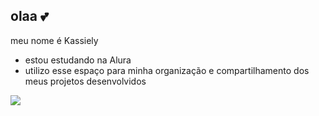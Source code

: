 ##  olaa 💕

meu nome é Kassiely

- estou estudando na Alura
- utilizo esse espaço para minha organização e compartilhamento dos meus projetos desenvolvidos

 
 ![](https://tenor.com/pt-BR/search/discord-gifs) 

